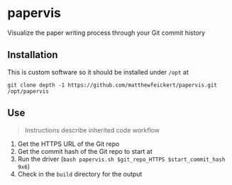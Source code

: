 # papervis

Visualize the paper writing process through your Git commit history

## Installation

This is custom software so it should be installed under `/opt` at

```
git clone depth -1 https://github.com/matthewfeickert/papervis.git /opt/papervis
```

## Use

> Instructions describe inherited code workflow

1. Get the HTTPS URL of the Git repo
2. Get the commit hash of the Git repo to start at
3. Run the driver (`bash papervis.sh $git_repo_HTTPS $start_commit_hash 9x6`)
4. Check in the `build` directory for the output
